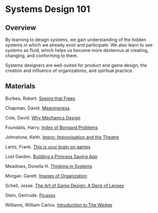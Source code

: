 # Systems Design 101
## Overview
By learning to design systems, we gain understanding of the hidden systems in which we already exist and participate. We also learn to see systems as fluid, which helps us become more dexterous at creating, changing, and conforming to them. 

Systems designers are well-suited for product and game design, the creation and influence of organizations, and spiritual practice. 

## Materials

Burbea, Robert. [Seeing that Frees](https://www.amazon.com/Seeing-That-Frees-Robert-Burbea/dp/0992848911)

Chapman, David. [Meaningness](https://meaningness.com/)

Cole, David. [Why Mechanics Design](https://medium.com/quora-design/why-mechanics-design-90bdbd97151a)

Foundalis, Harry. [Index of Bongard Problems](http://www.foundalis.com/res/bps/bpidx.htm)

Johnstone, Keith. [Impro: Improvisation and the Theatre](https://www.amazon.com/Impro-Improvisation-Theatre-Keith-Johnstone/dp/0878301178) 

Lantz, Frank. [This is your brain on games](http://www.gdcvault.com/play/1025011/This-is-Your-Brain-on)

Lost Garden. [Building a Princess Saving App](http://lunar.lostgarden.com/Mixing_Games_and_Applications.pdf)

Meadows, Donella H. [Thinking in Systems](https://wtf.tw/ref/meadows.pdf)

Morgan. Garett. [Images of Organization](https://www.amazon.com/Images-Organization-Gareth-Morgan/dp/1412939798)

Schell, Jesse. [The Art of Game Design: A Deck of Lenses](https://www.amazon.com/Art-Game-Design-Lenses-Second/dp/0692288872/ref=pd_lpo_sbs_14_t_1?_encoding=UTF8&psc=1&refRID=8KQ81G91FPK8WN703FJC)

Stein, Gertrude. [Picasso](https://nick-barr-bypm.squarespace.com/s/Stein-on-Picasso.pdf)

Williams, William Carlos. [Introduction to The Wedge](https://www.poetryfoundation.org/articles/69410/introduction-to-the-wedge)
